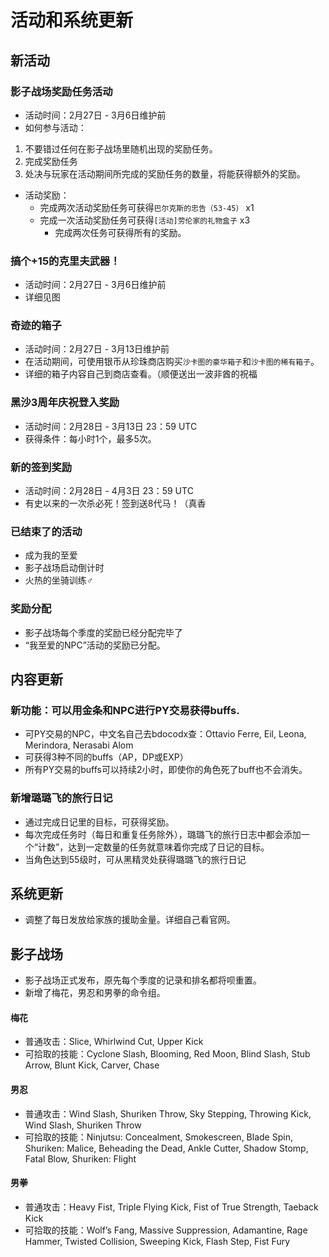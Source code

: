 # 活动和系统更新

## 新活动

### 影子战场奖励任务活动
- 活动时间：2月27日 - 3月6日维护前
- 如何参与活动：
1. 不要错过任何在影子战场里随机出现的奖励任务。
2. 完成奖励任务
3. 处决与玩家在活动期间所完成的奖励任务的数量，将能获得额外的奖励。

- 活动奖励：
  - 完成两次活动奖励任务可获得`巴尔克斯的忠告（53-45）` x1
  - 完成一次活动奖励任务可获得`[活动]劳伦家的礼物盒子` x3
    - 完成两次任务可获得所有的奖励。
	
### 搞个+15的克里夫武器！
- 活动时间：2月27日 - 3月6日维护前
- 详细见图

### 奇迹的箱子
- 活动时间：2月27日 - 3月13日维护前
- 在活动期间，可使用银币从珍珠商店购买`沙卡图的豪华箱子`和`沙卡图的稀有箱子`。
- 详细的箱子内容自己到商店查看。（顺便送出一波非酋的祝福

### 黑沙3周年庆祝登入奖励
- 活动时间：2月28日 - 3月13日 23：59 UTC
- 获得条件：每小时1个，最多5次。

### 新的签到奖励
- 活动时间：2月28日 - 4月3日 23：59 UTC
- 有史以来的一次杀必死！签到送8代马！（真香

### 已结束了的活动
- 成为我的至爱
- 影子战场启动倒计时
- 火热的坐骑训练♂

### 奖励分配
- 影子战场每个季度的奖励已经分配完毕了
- “我至爱的NPC”活动的奖励已分配。

## 内容更新

### 新功能：可以用金条和NPC进行PY交易获得buffs.
- 可PY交易的NPC，中文名自己去bdocodx查：Ottavio Ferre, Eil, Leona, Merindora, Nerasabi Alom
- 可获得3种不同的buffs（AP，DP或EXP）
- 所有PY交易的buffs可以持续2小时，即使你的角色死了buff也不会消失。

### 新增璐璐飞的旅行日记
- 通过完成日记里的目标，可获得奖励。
- 每次完成任务时（每日和重复任务除外），璐璐飞的旅行日志中都会添加一个“计数”，达到一定数量的任务就意味着你完成了日记的目标。
- 当角色达到55级时，可从黑精灵处获得璐璐飞的旅行日记

## 系统更新
- 调整了每日发放给家族的援助金量。详细自己看官网。

## 影子战场
- 影子战场正式发布，原先每个季度的记录和排名都将呗重置。
- 新增了梅花，男忍和男拳的命令组。

#### 梅花
- 普通攻击：Slice, Whirlwind Cut, Upper Kick
- 可拾取的技能：Cyclone Slash, Blooming, Red Moon, Blind Slash, Stub Arrow, Blunt Kick, Carver, Chase

#### 男忍
- 普通攻击：Wind Slash, Shuriken Throw, Sky Stepping, Throwing Kick, Wind Slash, Shuriken Throw
- 可拾取的技能：Ninjutsu: Concealment, Smokescreen, Blade Spin, Shuriken: Malice, Beheading the Dead, Ankle Cutter, Shadow Stomp, Fatal Blow, Shuriken: Flight

#### 男拳
- 普通攻击：Heavy Fist, Triple Flying Kick, Fist of True Strength, Taeback Kick
- 可拾取的技能：Wolf’s Fang, Massive Suppression, Adamantine, Rage Hammer, Twisted Collision, Sweeping Kick, Flash Step, Fist Fury



